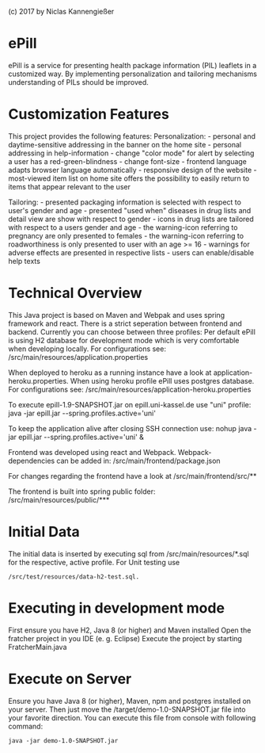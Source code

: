 (c) 2017 by Niclas Kannengießer

# ePill
ePill is a service for presenting health package information (PIL) leaflets in a customized way.
By implementing personalization and tailoring mechanisms understanding of PILs should be improved.


# Customization Features

This project provides the following features:
Personalization:
	- personal and daytime-sensitive addressing in the banner on the home site
	- personal addressing in help-information
	- change "color mode" for alert by selecting a user has a red-green-blindness
	- change font-size
	- frontend language adapts browser language automatically
	- responsive design of the website
	- most-viewed item list on home site offers the possibility to easily return to items that appear relevant to the user
	
Tailoring:
	- presented packaging information is selected with respect to user's gender and age
	- presented "used when" diseases in drug lists and detail view are show with respect to gender
	- icons in drug lists are tailored with respect to a users gender and age
		- the warning-icon referring to pregnancy are only presented to females
		- the warning-icon referring to roadworthiness is only presented to user with an age >= 16
	- warnings for adverse effects are presented in respective lists
	- users can enable/disable help texts


# Technical Overview

This Java project is based on Maven and Webpak and uses spring framework and react.
There is a strict seperation between frontend and backend.
Currently you can choose between three profiles:
Per default ePill is using H2 database for development mode which is very comfortable when developing
locally. For configurations see:
	/src/main/resources/application.properties
		
When deployed to heroku as a running instance have a look at application-heroku.properties. When using
heroku profile ePill uses postgres database. For configurations see:
	/src/main/resources/application-heroku.properties


To execute epill-1.9-SNAPSHOT.jar on epill.uni-kassel.de use "uni" profile:
	java -jar epill.jar --spring.profiles.active='uni'


To keep the application alive after closing SSH connection use:
	nohup java -jar epill.jar --spring.profiles.active='uni' &


Frontend was developed using react and Webpack. Webpack-dependencies can be added in:
	/src/main/frontend/package.json
	

For changes regarding the frontend have a look at 
	/src/main/frontend/src/**

	
The frontend is built into spring public folder:
	/src/main/resources/public/***
	
	

# Initial Data
The initial data is inserted by executing sql from /src/main/resources/*.sql for
the respective, active profile.
For Unit testing use

	/src/test/resources/data-h2-test.sql.



# Executing in development mode
First ensure you have H2, Java 8 (or higher) and Maven installed
Open the fratcher project in you IDE (e. g. Eclipse)
Execute the project by starting FratcherMain.java


# Execute on Server
Ensure you have Java 8 (or higher), Maven, npm and postgres installed on your server.
Then just move the /target/demo-1.0-SNAPSHOT.jar file into your favorite
direction. You can execute this file from console with following command:

	java -jar demo-1.0-SNAPSHOT.jar
	